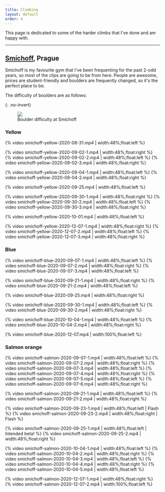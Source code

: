 ```yaml
---
title: Climbing
layout: default
order: 4
---
```


This page is dedicated to some of the harder climbs that I've done and am happy with.

---

## [Smíchoff](https://www.lezeckecentrum.cz/cs/), Prague
Smíchoff is my favourite gym that I've been frequenting for the past 2-odd years, so most of the clips are going to be from here. People are awesome, prices are student-friendly and boulders are frequently changed, so it's the perfect place to be.

The difficulty of boulders are as follows:

{: .no-invert}
<figure>
<img src="smichoff-grading.svg">
<figcaption>Boulder difficulty at Smíchoff</figcaption>
</figure>

### Yellow
{% video smichoff-yellow-2020-08-31.mp4 | width:48%;float:left %}

{% video smichoff-yellow-2020-09-02-1.mp4 | width:48%;float:right %}
{% video smichoff-yellow-2020-09-02-2.mp4 | width:48%;float:left  %}
{% video smichoff-yellow-2020-09-02-3.mp4 | width:48%;float:right %}

{% video smichoff-yellow-2020-09-04-1.mp4 | width:48%;float:left %}
{% video smichoff-yellow-2020-09-04-2.mp4 | width:48%;float:right %}

{% video smichoff-yellow-2020-09-25.mp4 | width:48%;float:left %}

{% video smichoff-yellow-2020-09-30-1.mp4 | width:48%;float:right %}
{% video smichoff-yellow-2020-09-30-2.mp4 | width:48%;float:left %}
{% video smichoff-yellow-2020-09-30-3.mp4 | width:48%;float:right %}

{% video smichoff-yellow-2020-10-01.mp4 | width:48%;float:left %}

{% video smichoff-yellow-2020-12-07-1.mp4 | width:48%;float:right %}
{% video smichoff-yellow-2020-12-07-2.mp4 | width:48%;float:left %}
{% video smichoff-yellow-2020-12-07-3.mp4 | width:48%;float:right %}

### Blue
{% video smichoff-blue-2020-09-07-1.mp4 | width:48%;float:left %}
{% video smichoff-blue-2020-09-07-2.mp4 | width:48%;float:right %}
{% video smichoff-blue-2020-09-07-3.mp4 | width:48%;float:left %}

{% video smichoff-blue-2020-09-21-1.mp4 | width:48%;float:right %}
{% video smichoff-blue-2020-09-21-2.mp4 | width:48%;float:left %}

{% video smichoff-blue-2020-09-25.mp4 | width:48%;float:right %}

{% video smichoff-blue-2020-09-30-1.mp4 | width:48%;float:left %}
{% video smichoff-blue-2020-09-30-2.mp4 | width:48%;float:right %}

{% video smichoff-blue-2020-10-04-1.mp4 | width:48%;float:left %}
{% video smichoff-blue-2020-10-04-2.mp4 | width:48%;float:right %}

{% video smichoff-blue-2020-12-07.mp4 | width:100%;float:left %}


### Salmon orange
{% video smichoff-salmon-2020-09-07-1.mp4 | width:48%;float:left %}
{% video smichoff-salmon-2020-09-07-2.mp4 | width:48%;float:right %}
{% video smichoff-salmon-2020-09-07-3.mp4 | width:48%;float:left %}
{% video smichoff-salmon-2020-09-07-4.mp4 | width:48%;float:right %}
{% video smichoff-salmon-2020-09-07-5.mp4 | width:48%;float:left %}
{% video smichoff-salmon-2020-09-07-6.mp4 | width:48%;float:right %}

{% video smichoff-salmon-2020-09-21-1.mp4 | width:48%;float:left %}
{% video smichoff-salmon-2020-09-21-2.mp4 | width:48%;float:right %}

{% video smichoff-salmon-2020-09-23-1.mp4 | width:48%;float:left | Flash %}
{% video smichoff-salmon-2020-09-23-2.mp4 | width:48%;float:right | Flash %}

{% video smichoff-salmon-2020-09-25-1.mp4 | width:48%;float:left | Intended beta! %}
{% video smichoff-salmon-2020-09-25-2.mp4 | width:48%;float:right %}

{% video smichoff-salmon-2020-10-04-1.mp4 | width:48%;float:left %}
{% video smichoff-salmon-2020-10-04-2.mp4 | width:48%;float:right %}
{% video smichoff-salmon-2020-10-04-3.mp4 | width:48%;float:left %}
{% video smichoff-salmon-2020-10-04-4.mp4 | width:48%;float:right %}
{% video smichoff-salmon-2020-10-04-5.mp4 | width:48%;float:left %}

{% video smichoff-salmon-2020-12-07-1.mp4 | width:48%;float:right %}
{% video smichoff-salmon-2020-12-07-2.mp4 | width:100%;float:left %}

